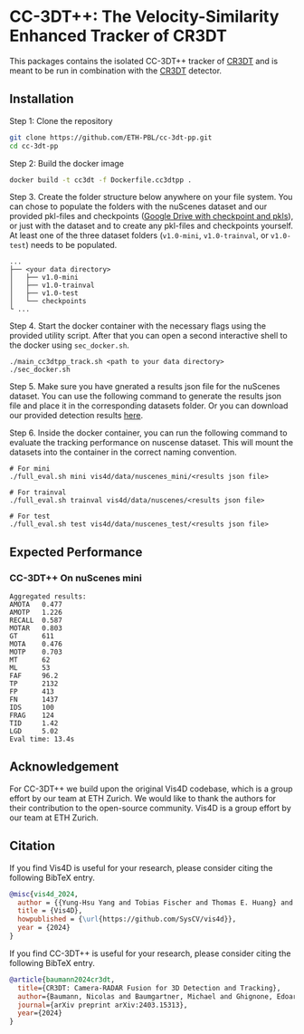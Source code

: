 # CC-3DT++: The Velocity-Similarity Enhanced Tracker of CR3DT
This packages contains the isolated CC-3DT++ tracker of [CR3DT](https://arxiv.org/abs/2403.15313) and is meant to be run in combination with the [CR3DT](https://github.com/ETH-PBL/CR3DT) detector.

## Installation

Step 1: Clone the repository
```bash
git clone https://github.com/ETH-PBL/cc-3dt-pp.git
cd cc-3dt-pp
```
Step 2: Build the docker image
```bash
docker build -t cc3dt -f Dockerfile.cc3dtpp .
```

Step 3. Create the folder structure below anywhere on your file system. You can chose to populate the folders with the nuScenes dataset and our provided pkl-files and checkpoints ([Google Drive with checkpoint and pkls](https://drive.google.com/drive/folders/1gHPZMUCDObDTHqbU_7Drw0CILx4pu_7i)), or just with the dataset and to create any pkl-files and checkpoints yourself. At least one of the three dataset folders (`v1.0-mini`, `v1.0-trainval`, or `v1.0-test`) needs to be populated.
```shell script
...
├── <your data directory>
│   ├── v1.0-mini
│   ├── v1.0-trainval
│   ├── v1.0-test
│   └── checkpoints
└ ...
```

Step 4. Start the docker container with the necessary flags using the provided utility script. After that you can open a second interactive shell to the docker using `sec_docker.sh`.
```shell script
./main_cc3dtpp_track.sh <path to your data directory>
./sec_docker.sh
```

Step 5. Make sure you have gnerated a results json file for the nuScenes dataset. You can use the following command to generate the results json file and place it in the corresponding datasets folder. Or you can download our provided detection results [here](https://drive.google.com/drive/folders/1gHPZMUCDObDTHqbU_7Drw0CILx4pu_7i).

Step 6. Inside the docker container, you can run the following command to evaluate the tracking performance on nuscense dataset. This will mount the datasets into the container in the correct naming convention.
```shell script
# For mini
./full_eval.sh mini vis4d/data/nuscenes_mini/<results json file>

# For trainval
./full_eval.sh trainval vis4d/data/nuscenes/<results json file>

# For test
./full_eval.sh test vis4d/data/nuscenes_test/<results json file>
```

## Expected Performance

### CC-3DT++ On nuScenes mini
```
Aggregated results:
AMOTA   0.477
AMOTP   1.226
RECALL  0.587
MOTAR   0.803
GT      611
MOTA    0.476
MOTP    0.703
MT      62
ML      53
FAF     96.2
TP      2132
FP      413
FN      1437
IDS     100
FRAG    124
TID     1.42
LGD     5.02
Eval time: 13.4s
```

## Acknowledgement
For CC-3DT++ we build upon the original Vis4D codebase, which is a group effort by our team at ETH Zurich. We would like to thank the authors for their contribution to the open-source community.
Vis4D is a group effort by our team at ETH Zurich.

## Citation

If you find Vis4D is useful for your research, please consider citing the following BibTeX entry.

```bibtex
@misc{vis4d_2024,
  author = {{Yung-Hsu Yang and Tobias Fischer and Thomas E. Huang} and René Zurbrügg and Tao Sun and Fisher Yu},
  title = {Vis4D},
  howpublished = {\url{https://github.com/SysCV/vis4d}},
  year = {2024}
}
```

If you find CC-3DT++ is useful for your research, please consider citing the following BibTeX entry.

```bibtex
@article{baumann2024cr3dt,
  title={CR3DT: Camera-RADAR Fusion for 3D Detection and Tracking},
  author={Baumann, Nicolas and Baumgartner, Michael and Ghignone, Edoardo and K{\"u}hne, Jonas and Fischer, Tobias and Yang, Yung-Hsu and Pollefeys, Marc and Magno, Michele},
  journal={arXiv preprint arXiv:2403.15313},
  year={2024}
}
```
